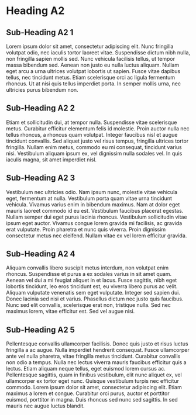 # Heading A2

## Sub-Heading A2 1

Lorem ipsum dolor sit amet, consectetur adipiscing elit. Nunc fringilla volutpat odio, nec iaculis tortor laoreet vitae. Suspendisse dictum nibh nulla, non fringilla sapien mollis sed. Nunc vehicula facilisis tellus, ut tempor massa bibendum sed. Aenean non justo eu nulla luctus aliquam. Nullam eget arcu a urna ultrices volutpat lobortis ut sapien. Fusce vitae dapibus tellus, nec tincidunt metus. Etiam scelerisque orci ac ligula fermentum rhoncus. Ut at nisi quis tellus imperdiet porta. In semper mollis urna, nec ultricies purus bibendum non.

## Sub-Heading A2 2

Etiam et sollicitudin dui, at tempor nulla. Suspendisse vitae scelerisque metus. Curabitur efficitur elementum felis id molestie. Proin auctor nulla nec tellus rhoncus, a rhoncus quam volutpat. Integer faucibus nisl et augue tincidunt convallis. Sed aliquet justo vel risus tempus, fringilla ultrices tortor fringilla. Nullam enim metus, commodo eu mi consequat, tincidunt varius nisi. Vestibulum aliquam ipsum ex, vel dignissim nulla sodales vel. In quis iaculis magna, sit amet imperdiet nisl.

## Sub-Heading A2 3

Vestibulum nec ultricies odio. Nam ipsum nunc, molestie vitae vehicula eget, fermentum at nulla. Vestibulum porta quam vitae urna tincidunt vehicula. Vivamus varius enim in bibendum maximus. Nam at dolor eget mauris laoreet commodo id eu est. Vestibulum faucibus placerat egestas. Nullam semper dui eget purus lacinia rhoncus. Vestibulum sollicitudin vitae ipsum eget auctor. Vivamus congue lorem gravida mi facilisis, ac gravida erat vulputate. Proin pharetra et nunc quis viverra. Proin dignissim consectetur metus nec eleifend. Nullam vitae ex vel lorem efficitur gravida.

## Sub-Heading A2 4

Aliquam convallis libero suscipit metus interdum, non volutpat enim rhoncus. Suspendisse et purus a ex sodales varius in sit amet quam. Aenean vel dui a mi feugiat aliquet in et lacus. Fusce sagittis, nibh eget lobortis tincidunt, leo eros tincidunt est, eu viverra libero purus ac velit. Aliquam vulputate venenatis sem eget vulputate. Integer sed sapien dui. Donec lacinia sed nisi et varius. Phasellus dictum nec justo quis faucibus. Nunc sed elit convallis, scelerisque erat non, tristique nulla. Sed nec maximus lorem, vitae efficitur est. Sed vel augue nisi.

## Sub-Heading A2 5

Pellentesque convallis ullamcorper facilisis. Donec quis justo et risus luctus fringilla a ac augue. Nulla imperdiet hendrerit consequat. Fusce ullamcorper ante vel nulla pharetra, vitae fringilla metus tincidunt. Curabitur convallis non odio a tempus. Nulla nec lectus viverra mauris faucibus efficitur quis a lectus. Etiam aliquam neque tellus, eget euismod lorem cursus ac. Pellentesque sagittis, quam in finibus vestibulum, elit nunc aliquet ex, vel ullamcorper ex tortor eget nunc. Quisque vestibulum turpis nec efficitur commodo. Lorem ipsum dolor sit amet, consectetur adipiscing elit. Etiam maximus a lorem et congue. Curabitur orci purus, auctor et porttitor euismod, porttitor in magna. Duis rhoncus sed nunc sed sagittis. In sed mauris nec augue luctus blandit.
